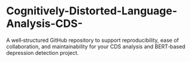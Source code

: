 # Cognitively-Distorted-Language-Analysis-CDS-
A well‑structured GitHub repository to support reproducibility, ease of collaboration, and maintainability for your CDS analysis and BERT‑based depression detection project.
